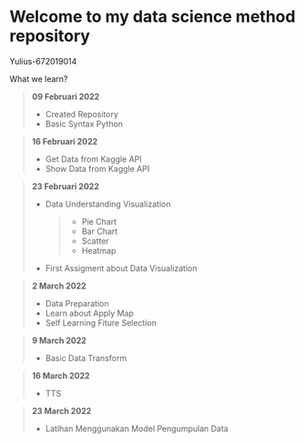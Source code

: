 # Welcome to my data science method repository

Yulius-672019014

<p> What we learn? </p>

> <b> 09 Februari 2022</b>
>
> - Created Repository
> - Basic Syntax Python

> <b> 16 Februari 2022</b>
>
> - Get Data from Kaggle API
> - Show Data from Kaggle API

> <b> 23 Februari 2022</b>
>
> - Data Understanding Visualization
>   > - Pie Chart
>   > - Bar Chart
>   > - Scatter
>   > - Heatmap
> - First Assigment about Data Visualization

> <b> 2 March 2022</b>
>
> - Data Preparation
> - Learn about Apply Map
> - Self Learning Fiture Selection

> <b> 9 March 2022</b>
>
> - Basic Data Transform

> <b> 16 March 2022</b>
>
> - TTS

> <b> 23 March 2022</b>
>
> - Latihan Menggunakan Model Pengumpulan Data
